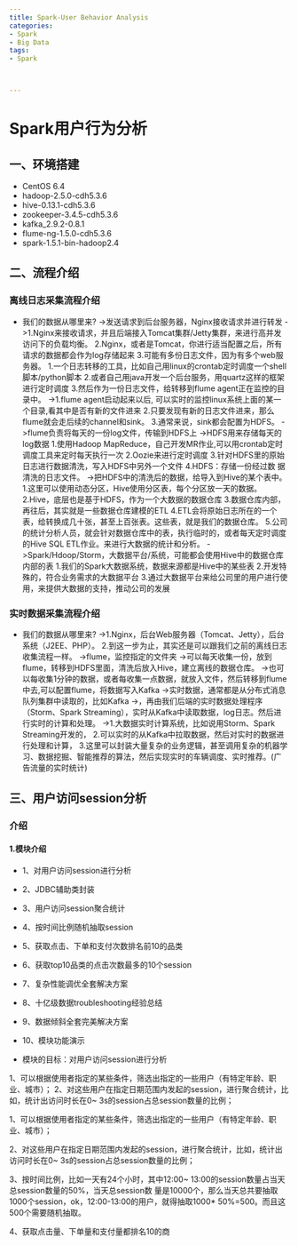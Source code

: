 ```yaml
---
title: Spark-User Behavior Analysis
categories:
- Spark
- Big Data
tags:
- Spark



---
```

 
  
  

# Spark用户行为分析

## 一、环境搭建
 
- CentOS 6.4
- hadoop-2.5.0-cdh5.3.6
- hive-0.13.1-cdh5.3.6
- zookeeper-3.4.5-cdh5.3.6
- kafka_2.9.2-0.8.1
- flume-ng-1.5.0-cdh5.3.6
- spark-1.5.1-bin-hadoop2.4

## 二、流程介绍

### 离线日志采集流程介绍

- 我们的数据从哪里来?
->发送请求到后台服务器，Nginx接收请求并进行转发
->1.Nginx来接收请求，并且后端接入Tomcat集群/Jetty集群，来进行高并发访问下的负载均衡。
  2.Nginx，或者是Tomcat，你进行适当配置之后，所有请求的数据都会作为log存储起来
  3.可能有多份日志文件，因为有多个web服务器。
  	1.一个日志转移的工具，比如自己用linux的crontab定时调度一个shell脚本/python脚本
  	2.或者自己用java开发一个后台服务，用quartz这样的框架进行定时调度
  	3.然后作为一份日志文件，给转移到flume agent正在监控的目录中。
->1.flume agent启动起来以后, 可以实时的监控linux系统上面的某一个目录,看其中是否有新的文件进来
  2.只要发现有新的日志文件进来，那么flume就会走后续的channel和sink。
  3.通常来说，sink都会配置为HDFS。
->flume负责将每天的一份log文件，传输到HDFS上
->HDFS用来存储每天的log数据
  1.使用Hadoop MapReduce，自己开发MR作业,可以用crontab定时调度工具来定时每天执行一次
  2.Oozie来进行定时调度
  3.针对HDFS里的原始日志进行数据清洗，写入HDFS中另外一个文件
  4.HDFS：存储一份经过数
  据清洗的日志文件。
->把HDFS中的清洗后的数据，给导入到Hive的某个表中。
  1.这里可以使用动态分区，Hive使用分区表，每个分区放一天的数据。
  2.Hive，底层也是基于HDFS，作为一个大数据的数据仓库
  3.数据仓库内部，再往后，其实就是一些数据仓库建模的ETL
  4.ETL会将原始日志所在的一个表，给转换成几十张，甚至上百张表。这些表，就是我们的数据仓库。
  5.公司的统计分析人员，就会针对数据仓库中的表，执行临时的，或者每天定时调度的Hive SQL ETL作业。来进行大数据的统计和分析。
->Spark/Hdoop/Storm，大数据平台/系统，可能都会使用Hive中的数据仓库内部的表
  1.我们的Spark大数据系统，数据来源都是Hive中的某些表
  2.开发特殊的，符合业务需求的大数据平台
  3.通过大数据平台来给公司里的用户进行使用，来提供大数据的支持，推动公司的发展



### 实时数据采集流程介绍

- 我们的数据从哪里来?
->1.Nginx，后台Web服务器（Tomcat、Jetty），后台系统（J2EE、PHP）。
  2.到这一步为止，其实还是可以跟我们之前的离线日志收集流程一样。
->flume，监控指定的文件夹
	->可以每天收集一份，放到flume，转移到HDFS里面，清洗后放入Hive，建立离线的数据仓库。
	->也可以每收集1分钟的数据，或者每收集一点数据，就放入文件，然后转移到flume中去,可以配置flume，将数据写入Kafka
->实时数据，通常都是从分布式消息队列集群中读取的，比如Kafka
->，再由我们后端的实时数据处理程序（Storm、Spark Streaming），实时从Kafka中读取数据，log日志。然后进行实时的计算和处理。
->1.大数据实时计算系统，比如说用Storm、Spark Streaming开发的，
  2.可以实时的从Kafka中拉取数据，然后对实时的数据进行处理和计算，
  3.这里可以封装大量复杂的业务逻辑，甚至调用复杂的机器学习、数据挖掘、智能推荐的算法，然后实现实时的车辆调度、实时推荐。(广告流量的实时统计)



## 三、用户访问session分析

### 介绍
#### 1.模块介绍

  - 1、对用户访问session进行分析
  - 2、JDBC辅助类封装
  - 3、用户访问session聚合统计
  - 4、按时间比例随机抽取session
  - 5、获取点击、下单和支付次数排名前10的品类
  - 6、获取top10品类的点击次数最多的10个session
  - 7、复杂性能调优全套解决方案
  - 8、十亿级数据troubleshooting经验总结
  - 9、数据倾斜全套完美解决方案
  - 10、模块功能演示


- 模块的目标：对用户访问session进行分析

1、可以根据使用者指定的某些条件，筛选出指定的一些用户（有特定年龄、职业、城市）；
2、对这些用户在指定日期范围内发起的session，进行聚合统计，比如，统计出访问时长在0~
3s的session占总session数量的比例；


1、可以根据使用者指定的某些条件，筛选出指定的一些用户（有特定年龄、职业、城市）；

2、对这些用户在指定日期范围内发起的session，进行聚合统计，比如，统计出访问时长在0~
3s的session占总session数量的比例；

3、按时间比例，比如一天有24个小时，其中12:00~
13:00的session数量占当天总session数量的50%，当天总session数
量是10000个，那么当天总共要抽取1000个session，ok，12:00-13:00的用户，就得抽取1000*
50%=500。而且这500个需要随机抽取。

4、获取点击量、下单量和支付量都排名10的商
